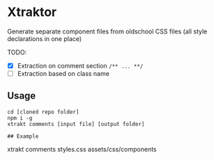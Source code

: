 # Xtraktor

Generate separate component files from oldschool CSS files (all style declarations in one place)

TODO:

- [x] Extraction on comment section `/** ... **/`
- [ ] Extraction based on class name

## Usage

```
cd [cloned repo folder]
npm i -g
xtrakt comments [input file] [output folder]

## Example

```
xtrakt comments styles.css assets/css/components
```